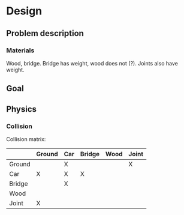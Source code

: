 # Design

## Problem description

### Materials

Wood, bridge. Bridge has weight, wood does not (?). Joints also have weight.

## Goal

## Physics


### Collision

Collision matrix:

|           | Ground    | Car   | Bridge    | Wood  | Joint     |
|-----------|-----------|-------|-----------|-------|-----------|
| Ground    |           | X     |           |       | X         |
| Car       | X         | X     | X         |       |           |
| Bridge    |           | X     |           |       |           |
| Wood      |           |       |           |       |           |
| Joint     | X         |       |           |       |           |
